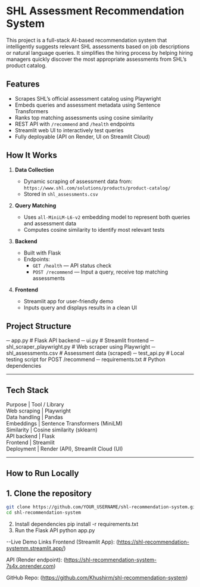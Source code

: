 # SHL Assessment Recommendation System

This project is a full-stack AI-based recommendation system that intelligently suggests relevant SHL assessments based on job descriptions or natural language queries.
It simplifies the hiring process by helping hiring managers quickly discover the most appropriate assessments from SHL’s product catalog.

## Features

- Scrapes SHL’s official assessment catalog using Playwright
- Embeds queries and assessment metadata using Sentence Transformers
- Ranks top matching assessments using cosine similarity
- REST API with `/recommend` and `/health` endpoints
- Streamlit web UI to interactively test queries
- Fully deployable (API on Render, UI on Streamlit Cloud)

## How It Works

1. **Data Collection**
   - Dynamic scraping of assessment data from:  
     `https://www.shl.com/solutions/products/product-catalog/`
   - Stored in `shl_assessments.csv`

2. **Query Matching**
   - Uses `all-MiniLM-L6-v2` embedding model to represent both queries and assessment data
   - Computes cosine similarity to identify most relevant tests

3. **Backend**
   - Built with Flask
   - Endpoints:
     - `GET /health` — API status check
     - `POST /recommend` — Input a query, receive top matching assessments

4. **Frontend**
   - Streamlit app for user-friendly demo
   - Inputs query and displays results in a clean UI

## Project Structure
─ app.py # Flask API backend
─ ui.py # Streamlit frontend 
─ shl_scraper_playwright.py # Web scraper using Playwright 
─ shl_assessments.csv # Assessment data (scraped) 
─ test_api.py # Local testing script for POST /recommend 
─ requirements.txt # Python dependencies 


---

## Tech Stack

 Purpose         | Tool / Library                  
 Web scraping    | Playwright                      
 Data handling   | Pandas                          
 Embeddings      | Sentence Transformers (MiniLM)  
 Similarity      | Cosine similarity (sklearn)     
 API backend     | Flask                           
 Frontend        | Streamlit                       
 Deployment      | Render (API), Streamlit Cloud (UI) 

---

## How to Run Locally

## 1. Clone the repository

```bash
git clone https://github.com/YOUR_USERNAME/shl-recommendation-system.git
cd shl-recommendation-system
```
2. Install dependencies
   pip install -r requirements.txt
3. Run the Flask API
   python app.py


--Live Demo Links
Frontend (Streamlit App): (https://shl-recommendation-systemm.streamlit.app/)

API (Render endpoint): (https://shl-recommendation-system-7s4x.onrender.com)

GitHub Repo: (https://github.com/Khushirm/shl-recommendation-system)
